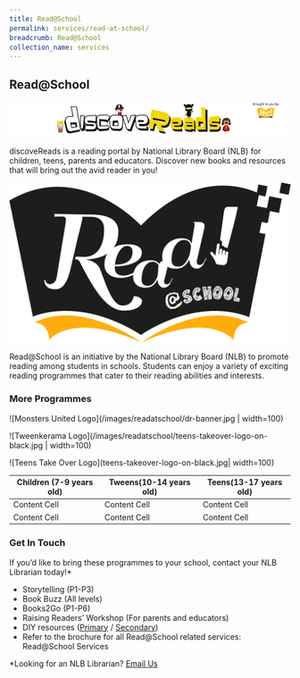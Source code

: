 ```yaml
---
title: Read@School
permalink: services/read-at-school/
breadcrumb: Read@School
collection_name: services
---
```

## **Read@School**

![Discovereads Logo](/images/discoveReadsbanner3.png)

discoveReads is a reading portal by National Library Board (NLB) for children, teens, parents and educators. Discover new books and resources that will bring out the avid reader in you!

![Read@school Logo](/images/Read_Singapore_Read@school_pantone_secondary.jpg)

Read@School is an initiative by the National Library Board (NLB) to promote reading among students in schools. Students can enjoy a variety of exciting reading programmes that cater to their reading abilities and interests.

### **More Programmes**

![Monsters United Logo](/images/readatschool/dr-banner.jpg | width=100)  

![Tweenkerama Logo](/images/readatschool/teens-takeover-logo-on-black.jpg | width=100)  

![Teens Take Over Logo](teens-takeover-logo-on-black.jpg| width=100) 

| **Children (7-9 years old)**  | **Tweens(10-14 years old)** | **Teens(13-17 years old)** |
| ----------------------------- | --------------------------- | -------------------------- |
| Content Cell  | Content Cell  | Content Cell | Content Cell | Content Cell | Content Cell|
| Content Cell  | Content Cell  | Content Cell | Content Cell | Content Cell | Content Cell|

### **Get In Touch**

If  you’d like to bring these programmes to your school, contact your NLB Librarian today!*

* Storytelling (P1-P3)
* Book Buzz (All levels)
* Books2Go (P1-P6)
* Raising Readers’ Workshop (For parents and educators)
* DIY resources ([Primary](https://google.com) / [Secondary](https://google.com))
* Refer to the brochure for all Read@School related services: Read@School Services

*Looking for an NLB Librarian? [Email Us](mailto:enquiry@nlb.gov.sg)